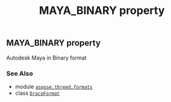 ﻿---
title: MAYA_BINARY property
second_title: Aspose.3D for Python via .NET API References
description: 
type: docs
weight: 370
url: /python-net/aspose.threed.formats/dracoformat/maya_binary/
is_root: false
---

## MAYA_BINARY property


Autodesk Maya in Binary format

### See Also
* module [`aspose.threed.formats`](../../)
* class [`DracoFormat`](/3d/python-net/aspose.threed.formats/dracoformat)
